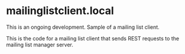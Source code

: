 # mailinglistclient.local

This is an ongoing development. Sample of a mailing list client.

This is the code for a mailing list client that sends REST requests to the mailing list manager server.


